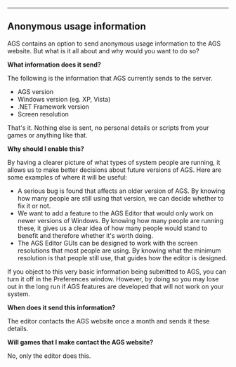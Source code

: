 []()


------------------------------------------------------------------------

Anonymous usage information
---------------------------

AGS contains an option to send anonymous usage information to the AGS
website. But what is it all about and why would you want to do so?

**What information does it send?**

The following is the information that AGS currently sends to the server.

-   AGS version
-   Windows version (eg. XP, Vista)
-   .NET Framework version
-   Screen resolution

That's it. Nothing else is sent, no personal details or scripts from
your games or anything like that.

**Why should I enable this?**

By having a clearer picture of what types of system people are running,
it allows us to make better decisions about future versions of AGS. Here
are some examples of where it will be useful:

-   A serious bug is found that affects an older version of AGS. By
    knowing how many people are still using that version, we can decide
    whether to fix it or not.
-   We want to add a feature to the AGS Editor that would only work on
    newer versions of Windows. By knowing how many people are running
    these, it gives us a clear idea of how many people would stand to
    benefit and therefore whether it's worth doing.
-   The AGS Editor GUIs can be designed to work with the screen
    resolutions that most people are using. By knowing what the minimum
    resolution is that people still use, that guides how the editor
    is designed.

If you object to this very basic information being submitted to AGS, you
can turn it off in the Preferences window. However, by doing so you may
lose out in the long run if AGS features are developed that will not
work on your system.

**When does it send this information?**

The editor contacts the AGS website once a month and sends it these
details.

**Will games that I make contact the AGS website?**

No, only the editor does this.


